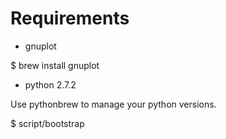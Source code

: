 Requirements
====

* gnuplot

$ brew install gnuplot

* python 2.7.2

Use pythonbrew to manage your python versions.

$ script/bootstrap
